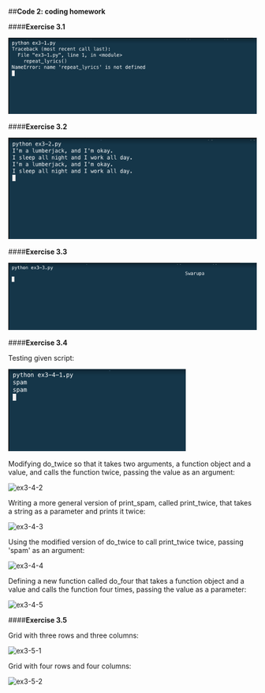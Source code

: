 ##**Code 2: coding homework**

####**Exercise 3.1**

![ex3-1](ex3-1.png)

####**Exercise 3.2**

![ex3-2](ex3-2.png)

####**Exercise 3.3**

![ex3-3](ex3-3.png)

####**Exercise 3.4**

Testing given script:

![ex3-4-1](ex3-4-1.png)

Modifying do_twice so that it takes two arguments, a function object and a value, and calls the function twice, passing the value as an argument:

![ex3-4-2](ex-3-4-2.png)

Writing a more general version of print_spam, called print_twice, that takes a string as a parameter and prints it twice:

![ex3-4-3](ex-3-4-3.png)

Using the modified version of do_twice to call print_twice twice, passing 'spam' as an argument:

![ex3-4-4](ex-3-4-4.png)

Defining a new function called do_four that takes a function object and a value and calls the function four times, passing the value as a parameter:

![ex3-4-5](ex-3-4-5.png)

####**Exercise 3.5**

Grid with three rows and three columns:

![ex3-5-1](ex-3-5-1.png)

Grid with four rows and four columns:

![ex3-5-2](ex-3-5-2.png)